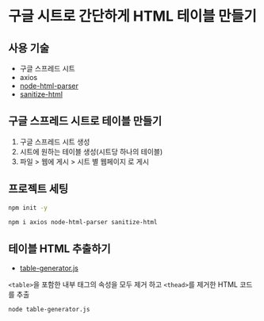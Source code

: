 # 구글 시트로 간단하게 HTML 테이블 만들기

## 사용 기술

- 구글 스프레드 시트
- axios
- [node-html-parser](https://github.com/taoqf/node-html-parser)
- [sanitize-html](https://github.com/apostrophecms/sanitize-html)

## 구글 스프레드 시트로 테이블 만들기

1. 구글 스프레드 시트 생성
2. 시트에 원하는 테이블 생성(시트당 하나의 테이블)
3. 파일 > 웹에 게시 > 시트 별 웹페이지 로 게시

## 프로젝트 세팅

```bash
npm init -y

npm i axios node-html-parser sanitize-html
```

## 테이블 HTML 추출하기

- [table-generator.js](https://github.com/moonkii/tutorial-book/blob/master/20200629-table-generator/table-generator.js)

`<table>`을 포함한 내부 태그의 속성을 모두 제거 하고 `<thead>`를 제거한 HTML 코드를 추출

```bash
node table-generator.js
```
